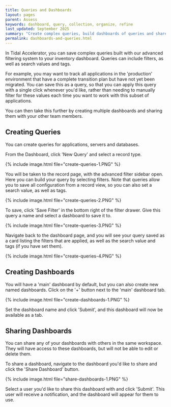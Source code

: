 ```yaml
---
title: Queries and Dashboards
layout: pages
parent: Assess
keywords: dashboard, query, collection, organize, refine
last_updated: September 2025
summary: "Create complex queries, build dashboards of queries and share them with your team"
permalink: dashboards-and-queries.html
---
```


In Tidal Accelerator, you can save complex queries built with our advanced filtering system to your inventory dashboard. Queries can include filters, as well as search values and tags. 

For example, you may want to track all applications in the 'production' environment that have a complete transition plan but have not yet been migrated. You can save this as a query, so that you can apply this query with a single click whenever you'd like, rather than needing to manually filter for these values each time you want to work with this subset of applications.

You can then take this further by creating multiple dashboards and sharing them with your other team members.

## Creating Queries

You can create queries for applications, servers and databases.

From the Dashboard, click 'New Query' and select a record type.

{% include image.html file="create-queries-1.PNG" %}
<br>

You will be taken to the record page, with the advanced filter sidebar open. Here you can build your query by selecting filters. Note that queries allow you to save all configuration from a record view, so you can also set a search value, as well as tags.

{% include image.html file="create-queries-2.PNG" %}
<br>

To save, click 'Save Filter' in the bottom right of the filter drawer. Give this query a name and select a dashboard to save it to.

{% include image.html file="create-queries-3.PNG" %}
<br>

Navigate back to the dashboard page, and you will see your query saved as a card listing the filters that are applied, as well as the search value and tags (if you have set them).

{% include image.html file="create-queries-4.PNG" %}
<br>

## Creating Dashboards

You will have a 'main' dashboard by default, but you can also create new named dashboards. Click on the '+' button next to the 'main' dashboard tab.

{% include image.html file="create-dashboards-1.PNG" %}
<br>

Set the dashboard name and click 'Submit', and this dashboard will now be available as a tab.

## Sharing Dashboards

You can share any of your dashboards with others in the same workspace. They will have access to these dashboards, but will not be able to edit or delete them. 

To share a dashboard, navigate to the dashboard you'd like to share and click the 'Share Dashboard' button.

{% include image.html file="share-dashboards-1.PNG" %}
<br>

Select a user you'd like to share this dashboard with and click 'Submit'. This user will receive a notification, and the dashboard will appear for them to use.